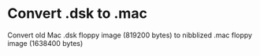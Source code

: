# Convert .dsk to .mac

Convert old Mac .dsk floppy image (819200 bytes)
to nibblized .mac floppy image (1638400 bytes)
